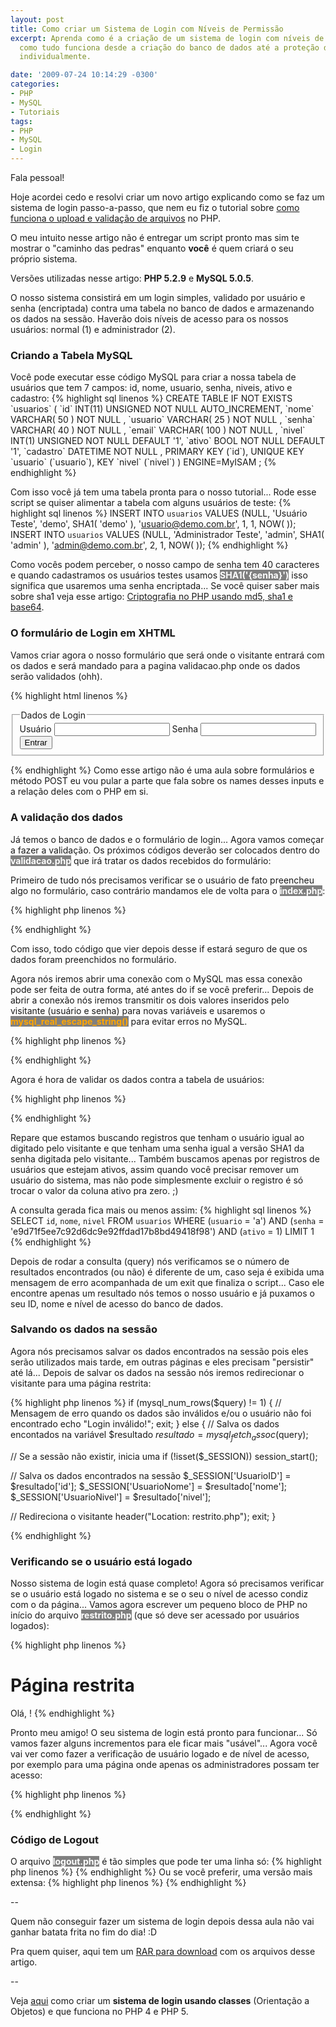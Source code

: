 ```yaml
---
layout: post
title: Como criar um Sistema de Login com Níveis de Permissão
excerpt: Aprenda como é a criação de um sistema de login com níveis de acesso e entenda
  como tudo funciona desde a criação do banco de dados até a proteção das páginas
  individualmente.

date: '2009-07-24 10:14:29 -0300'
categories:
- PHP
- MySQL
- Tutoriais
tags:
- PHP
- MySQL
- Login
---
```

Fala pessoal!

Hoje acordei cedo e resolvi criar um novo artigo explicando como se faz um sistema de login passo-a-passo, que nem eu fiz o tutorial sobre [como funciona o upload e validação de arquivos](/upload-de-arquivos-como-tudo-funciona) no PHP.

O meu intuito nesse artigo não é entregar um script pronto mas sim te mostrar o "caminho das pedras" enquanto <strong>você</strong> é quem criará o seu próprio sistema.

Versões utilizadas nesse artigo: <strong>PHP 5.2.9</strong> e <strong>MySQL 5.0.5</strong>.

O nosso sistema consistirá em um login simples, validado por usuário e senha (encriptada) contra uma tabela no banco de dados e armazenando os dados na sessão. Haverão dois níveis de acesso para os nossos usuários: normal (1) e administrador (2).

<h3>Criando a Tabela MySQL</h3>
Você pode executar esse código MySQL para criar a nossa tabela de usuários que tem 7 campos: id, nome, usuario, senha, niveis, ativo e cadastro:
{% highlight sql linenos %}
CREATE TABLE IF NOT EXISTS `usuarios` (
  `id` INT(11) UNSIGNED NOT NULL AUTO_INCREMENT,
  `nome` VARCHAR( 50 ) NOT NULL ,
  `usuario` VARCHAR( 25 ) NOT NULL ,
  `senha` VARCHAR( 40 ) NOT NULL ,
  `email` VARCHAR( 100 ) NOT NULL ,
  `nivel` INT(1) UNSIGNED NOT NULL DEFAULT '1',
  `ativo` BOOL NOT NULL DEFAULT '1',
  `cadastro` DATETIME NOT NULL ,
  PRIMARY KEY (`id`),
  UNIQUE KEY `usuario` (`usuario`),
  KEY `nivel` (`nivel`)
) ENGINE=MyISAM ;
{% endhighlight %}

Com isso você já tem uma tabela pronta para o nosso tutorial... Rode esse script se quiser alimentar a tabela com alguns usuários de teste:
{% highlight sql linenos %}
INSERT INTO `usuarios` VALUES (NULL, 'Usuário Teste', 'demo', SHA1( 'demo' ), 'usuario@demo.com.br', 1, 1, NOW( ));
INSERT INTO `usuarios` VALUES (NULL, 'Administrador Teste', 'admin', SHA1( 'admin' ), 'admin@demo.com.br', 2, 1, NOW( ));
{% endhighlight %}

Como vocês podem perceber, o nosso campo de senha tem 40 caracteres e quando cadastramos os usuários testes usamos <strong style="color: white; background: gray">SHA1('{senha}')</strong> isso significa que usaremos uma senha encriptada... Se você quiser saber mais sobre sha1 veja esse artigo: [Criptografia no PHP usando md5, sha1 e base64](/criptografia-no-php-usando-md5-sha1-e-base64).



<h3>O formulário de Login em XHTML</h3>
Vamos criar agora o nosso formulário que será onde o visitante entrará com os dados e será mandado para a pagina validacao.php onde os dados serão validados (ohh).


{% highlight html linenos %}
<!-- Formulário de Login -->
<form action="validacao.php" method="post">
<fieldset>
<legend>Dados de Login</legend>
  <label for="txUsuario">Usuário</label>
  <input type="text" name="usuario" id="txUsuario" maxlength="25" />
  <label for="txSenha">Senha</label>
  <input type="password" name="senha" id="txSenha" />

  <input type="submit" value="Entrar" />
</fieldset>
</form>
{% endhighlight %}
Como esse artigo não é uma aula sobre formulários e método POST eu vou pular a parte que fala sobre os names desses inputs e a relação deles com o PHP em si.



<h3>A validação dos dados</h3>
Já temos o banco de dados e o formulário de login... Agora vamos começar a fazer a validação. Os próximos códigos deverão ser colocados dentro do <strong style="color: white; background: gray">validacao.php</strong> que irá tratar os dados recebidos do formulário:

Primeiro de tudo nós precisamos verificar se o usuário de fato preencheu algo no formulário, caso contrário mandamos ele de volta para o <strong style="color: white; background: gray">index.php</strong>:


{% highlight php linenos %}
<?php

// Verifica se houve POST e se o usuário ou a senha é(são) vazio(s)
if (!empty($_POST) AND (empty($_POST['usuario']) OR empty($_POST['senha']))) {
  header("Location: index.php"); exit;
}

?>
{% endhighlight %}

Com isso, todo código que vier depois desse if estará seguro de que os dados foram preenchidos no formulário.

Agora nós iremos abrir uma conexão com o MySQL mas essa conexão pode ser feita de outra forma, até antes do if se você preferir... Depois de abrir a conexão nós iremos transmitir os dois valores inseridos pelo visitante (usuário e senha) para novas variáveis e usaremos o <strong style="color: orange; background: gray">mysql_real_escape_string()</strong> para evitar erros no MySQL.


{% highlight php linenos %}
<?php

// Verifica se houve POST e se o usuário ou a senha é(são) vazio(s)
if (!empty($_POST) AND (empty($_POST['usuario']) OR empty($_POST['senha']))) {
  header("Location: index.php"); exit;
}

// Tenta se conectar ao servidor MySQL
mysql_connect('localhost', 'root', '') or trigger_error(mysql_error());
// Tenta se conectar a um banco de dados MySQL
mysql_select_db('usuarios') or trigger_error(mysql_error());

$usuario = mysql_real_escape_string($_POST['usuario']);
$senha = mysql_real_escape_string($_POST['senha']);

?>
{% endhighlight %}

Agora é hora de validar os dados contra a tabela de usuários:


{% highlight php linenos %}
<?php

// Verifica se houve POST e se o usuário ou a senha é(são) vazio(s)
if (!empty($_POST) AND (empty($_POST['usuario']) OR empty($_POST['senha']))) {
  header("Location: index.php"); exit;
}

// Tenta se conectar ao servidor MySQL
mysql_connect('localhost', 'root', '') or trigger_error(mysql_error());
// Tenta se conectar a um banco de dados MySQL
mysql_select_db('usuarios') or trigger_error(mysql_error());

$usuario = mysql_real_escape_string($_POST['usuario']);
$senha = mysql_real_escape_string($_POST['senha']);

// Validação do usuário/senha digitados
$sql = "SELECT `id`, `nome`, `nivel` FROM `usuarios` WHERE (`usuario` = '". $usuario ."') AND (`senha` = '". sha1($senha) ."') AND (`ativo` = 1) LIMIT 1";
$query = mysql_query($sql);
if (mysql_num_rows($query) != 1) {
  // Mensagem de erro quando os dados são inválidos e/ou o usuário não foi encontrado
  echo "Login inválido!"; exit;
} else {
  // Salva os dados encontados na variável $resultado
  $resultado = mysql_fetch_assoc($query);
}

?>
{% endhighlight %}

Repare que estamos buscando registros que tenham o usuário igual ao digitado pelo visitante e que tenham uma senha igual a versão SHA1 da senha digitada pelo visitante... Também buscamos apenas por registros de usuários que estejam ativos, assim quando você precisar remover um usuário do sistema, mas não pode simplesmente excluir o registro é só trocar o valor da coluna ativo pra zero. ;)

A consulta gerada fica mais ou menos assim:
{% highlight sql linenos %}
SELECT `id`, `nome`, `nivel` FROM `usuarios` WHERE (`usuario` = 'a') AND (`senha` = 'e9d71f5ee7c92d6dc9e92ffdad17b8bd49418f98') AND (`ativo` = 1) LIMIT 1
{% endhighlight %}

Depois de rodar a consulta (query) nós verificamos se o número de resultados encontrados (ou não) é diferente de um, caso seja é exibida uma mensagem de erro acompanhada de um exit que finaliza o script... Caso ele encontre apenas um resultado nós temos o nosso usuário e já puxamos o seu ID, nome e nível de acesso do banco de dados.



<h3>Salvando os dados na sessão</h3>
Agora nós precisamos salvar os dados encontrados na sessão pois eles serão utilizados mais tarde, em outras páginas e eles precisam "persistir" até lá... Depois de salvar os dados na sessão nós iremos redirecionar o visitante para uma página restrita:


{% highlight php linenos %}
if (mysql_num_rows($query) != 1) {
  // Mensagem de erro quando os dados são inválidos e/ou o usuário não foi encontrado
  echo "Login inválido!"; exit;
} else {
  // Salva os dados encontados na variável $resultado
  $resultado = mysql_fetch_assoc($query);

  // Se a sessão não existir, inicia uma
  if (!isset($_SESSION)) session_start();

  // Salva os dados encontrados na sessão
  $_SESSION['UsuarioID'] = $resultado['id'];
  $_SESSION['UsuarioNome'] = $resultado['nome'];
  $_SESSION['UsuarioNivel'] = $resultado['nivel'];

  // Redireciona o visitante
  header("Location: restrito.php"); exit;
}

{% endhighlight %}



<h3>Verificando se o usuário está logado</h3>
Nosso sistema de login está quase completo! Agora só precisamos verificar se o usuário está logado no sistema e se o seu o nível de acesso condiz com o da página... Vamos agora escrever um pequeno bloco de PHP no início do arquivo <strong style="color: white; background: gray">restrito.php</strong> (que só deve ser acessado por usuários logados):


{% highlight php linenos %}
<?php

// A sessão precisa ser iniciada em cada página diferente
if (!isset($_SESSION)) session_start();

// Verifica se não há a variável da sessão que identifica o usuário
if (!isset($_SESSION['UsuarioID'])) {
  // Destrói a sessão por segurança
  session_destroy();
  // Redireciona o visitante de volta pro login
  header("Location: index.php"); exit;
}

?>

<h1>Página restrita</h1>
Olá, <?php echo $_SESSION['UsuarioNome']; ?>!
{% endhighlight %}

Pronto meu amigo! O seu sistema de login está pronto para funcionar... Só vamos fazer alguns incrementos para ele ficar mais "usável"... Agora você vai ver como fazer a verificação de usuário logado e de nível de acesso, por exemplo para uma página onde apenas os administradores possam ter acesso:


{% highlight php linenos %}
<?php

// A sessão precisa ser iniciada em cada página diferente
if (!isset($_SESSION)) session_start();

$nivel_necessario = 2;

// Verifica se não há a variável da sessão que identifica o usuário
if (!isset($_SESSION['UsuarioID']) OR ($_SESSION['UsuarioNivel'] < $nivel_necessario)) {
  // Destrói a sessão por segurança
  session_destroy();
  // Redireciona o visitante de volta pro login
  header("Location: index.php"); exit;
}

?>
{% endhighlight %}



<h3>Código de Logout</h3>
O arquivo <strong style="color: white; background: gray">logout.php</strong> é tão simples que pode ter uma linha só:
{% highlight php linenos %}
<?php session_start(); session_destroy(); header("Location: index.php"); exit; ?>
{% endhighlight %}
Ou se você preferir, uma versão mais extensa:
{% highlight php linenos %}
<?php
  session_start(); // Inicia a sessão
  session_destroy(); // Destrói a sessão limpando todos os valores salvos
  header("Location: index.php"); exit; // Redireciona o visitante
?>
{% endhighlight %}

--

Quem não conseguir fazer um sistema de login depois dessa aula não vai ganhar batata frita no fim do dia! :D

Pra quem quiser, aqui tem um [RAR para download](/arquivos/2009/07/login20090724.rar) com os arquivos desse artigo.

--

Veja [aqui](/criando-um-sistema-de-logins-com-classe-no-php-parte-1) como criar um <strong>sistema de login usando classes</strong> (Orientação a Objetos) e que funciona no PHP 4 e PHP 5.

